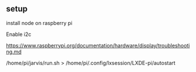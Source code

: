 

## setup
install node on raspberry pi

Enable i2c

https://www.raspberrypi.org/documentation/hardware/display/troubleshooting.md

/home/pi/jarvis/run.sh > /home/pi/.config/lxsession/LXDE-pi/autostart